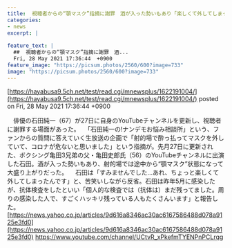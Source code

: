 ```yaml
---
title:  視聴者からの“顎マスク”指摘に謝罪　酒が入った勢いもあり「楽しくて外してしまった」  
categories:
- news
excerpt: |
  
feature_text: |
  ##  視聴者からの“顎マスク”指摘に謝罪　酒...
  Fri, 28 May 2021 17:36:44  +0900
feature_image: "https://picsum.photos/2560/600?image=733"
image: "https://picsum.photos/2560/600?image=733"
---
```


[https://hayabusa9.5ch.net/test/read.cgi/mnewsplus/1622191004/](https://hayabusa9.5ch.net/test/read.cgi/mnewsplus/1622191004/)
posted on Fri, 28 May 2021 17:36:44  +0900

<!--more-->

　俳優の石田純一（67）が27日に自身のYouTubeチャンネルを更新し、視聴者に謝罪する場面があった。 　「石田純一の!ナンデモお悩み相談所」という、ファンからの質問に答えていく生放送の企画で「射的場で酔っ払ってマスクを外していて、コロナが危ないと思いました」という指摘が。先月27日に更新された、ボクシング亀田3兄弟の父・亀田史郎氏（56）のYouTubeチャンネルに出演した石田。酒が入った勢いもあり、射的場では途中から“顎マスク”状態になって大盛り上がりだった。 　石田は「すみませんでした…あれ、ちょっと楽しくて外してしまったんです」と、苦笑いしながら反省。石田は昨年5月に感染したが、抗体検査をしたといい「個人的な検査では（抗体は）まだ残ってました。周りの感染した人で、すごくハッキリ残っている人もたくさんいます」と報告した。 [https://news.yahoo.co.jp/articles/9d616a8346ac30ac6167586488d078a9125e3fd0](https://news.yahoo.co.jp/articles/9d616a8346ac30ac6167586488d078a9125e3fd0) https://www.youtube.com/channel/UCtvR_xPkefmTYENPnPCLrqg
